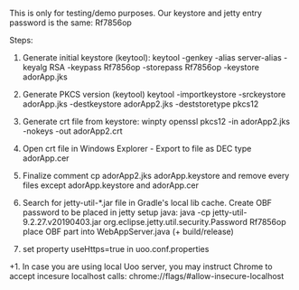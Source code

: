 This is only for testing/demo purposes.
Our keystore and jetty entry password is the same: Rf7856op

Steps:
1. Generate initial keystore (keytool):
keytool -genkey -alias server-alias -keyalg RSA -keypass Rf7856op -storepass Rf7856op -keystore adorApp.jks

2. Generate PKCS version  (keytool)
keytool -importkeystore -srckeystore adorApp.jks -destkeystore adorApp2.jks -deststoretype pkcs12

3. Generate crt file from keystore:
winpty openssl pkcs12 -in adorApp2.jks -nokeys -out adorApp2.crt

4. Open crt file in Windows Explorer - Export to file as DEC type adorApp.cer

5. Finalize comment
cp adorApp2.jks adorApp.keystore
and remove every files except adorApp.keystore and adorApp.cer

6. Search for jetty-util-*.jar file in Gradle's local lib cache.
Create OBF password to be placed in jetty setup java:
java -cp jetty-util-9.2.27.v20190403.jar org.eclipse.jetty.util.security.Password Rf7856op
place OBF part into WebAppServer.java
(+ build/release)

7. set property useHttps=true in uoo.conf.properties

+1. In case you are using local Uoo server, you may instruct Chrome to accept incesure localhost calls:
chrome://flags/#allow-insecure-localhost

